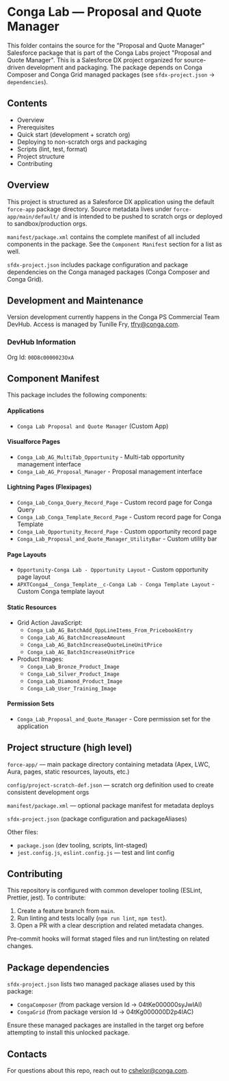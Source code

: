 # Conga Lab — Proposal and Quote Manager

This folder contains the source for the "Proposal and Quote Manager" Salesforce package that is part of the Conga Labs project "Proposal and Quote Manager".
This is a Salesforce DX project organized for source-driven development and packaging. The package depends on Conga Composer and Conga Grid managed packages (see `sfdx-project.json` -> `dependencies`).

## Contents

- Overview
- Prerequisites
- Quick start (development + scratch org)
- Deploying to non-scratch orgs and packaging
- Scripts (lint, test, format)
- Project structure
- Contributing

## Overview

This project is structured as a Salesforce DX application using the default `force-app` package directory. Source metadata lives under `force-app/main/default/` and is intended to be pushed to scratch orgs or deployed to sandbox/production orgs.

`manifest/package.xml` contains the complete manifest of all included components in the package. See the `Component Manifest` section for a list as well.

`sfdx-project.json` includes package configuration and package dependencies on the Conga managed packages (Conga Composer and Conga Grid).

## Development and Maintenance

Version development currently happens in the Conga PS Commercial Team DevHub. Access is managed by Tunille Fry, tfry@conga.com.

### DevHub Information
Org Id: `00D8c0000023OxA`

## Component Manifest

This package includes the following components:

#### Applications
- `Conga Lab Proposal and Quote Manager` (Custom App)

#### Visualforce Pages
- `Conga_Lab_AG_MultiTab_Opportunity` - Multi-tab opportunity management interface
- `Conga_Lab_AG_Proposal_Manager` - Proposal management interface

#### Lightning Pages (Flexipages)
- `Conga_Lab_Conga_Query_Record_Page` - Custom record page for Conga Query
- `Conga_Lab_Conga_Template_Record_Page` - Custom record page for Conga Template
- `Conga_Lab_Opportunity_Record_Page` - Custom opportunity record page
- `Conga_Lab_Proposal_and_Quote_Manager_UtilityBar` - Custom utility bar

#### Page Layouts
- `Opportunity-Conga Lab - Opportunity Layout` - Custom opportunity page layout
- `APXTConga4__Conga_Template__c-Conga Lab - Conga Template Layout` - Custom Conga template layout

#### Static Resources
- Grid Action JavaScript:
  - `Conga_Lab_AG_BatchAdd_OppLineItems_From_PricebookEntry`
  - `Conga_Lab_AG_BatchIncreaseAmount`
  - `Conga_Lab_AG_BatchIncreaseQuoteLineUnitPrice`
  - `Conga_Lab_AG_BatchIncreaseUnitPrice`
- Product Images:
  - `Conga_Lab_Bronze_Product_Image`
  - `Conga_Lab_Silver_Product_Image`
  - `Conga_Lab_Diamond_Product_Image`
  - `Conga_Lab_User_Training_Image`

#### Permission Sets
- `Conga_Lab_Proposal_and_Quote_Manager` - Core permission set for the application

## Project structure (high level)

`force-app/` — main package directory containing metadata (Apex, LWC, Aura, pages, static resources, layouts, etc.)

`config/project-scratch-def.json` — scratch org definition used to create consistent development orgs

`manifest/package.xml` — optional package manifest for metadata deploys

`sfdx-project.json` (package configuration and packageAliases)

Other files:

- `package.json` (dev tooling, scripts, lint-staged)
- `jest.config.js`, `eslint.config.js` — test and lint config

## Contributing

This repository is configured with common developer tooling (ESLint, Prettier, jest). To contribute:

1. Create a feature branch from `main`.
2. Run linting and tests locally (`npm run lint`, `npm test`).
3. Open a PR with a clear description and related metadata changes.

Pre-commit hooks will format staged files and run lint/testing on related changes.

## Package dependencies

`sfdx-project.json` lists two managed package aliases used by this package:

- `CongaComposer` (from package version Id -> 04tKe000000syJwIAI)
- `CongaGrid` (from package version Id -> 04tKg000000D2p4IAC)

Ensure these managed packages are installed in the target org before attempting to install this unlocked package.

## Contacts

For questions about this repo, reach out to cshelor@conga.com.